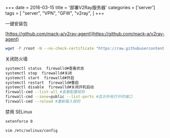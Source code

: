 +++
date = 2016-03-15
title = '部署V2Ray服务器'
categories = ['server']
tags = [
    "server",
    "VPN",
    "GFW",
    "v2ray",
]
+++


一键安装包

[https://github.com/mack-a/v2ray-agent](https://github.com/mack-a/v2ray-agent)


```bash
wget -P /root -N --no-check-certificate "https://raw.githubusercontent.com/mack-a/v2ray-agent/master/install.sh" && chmod 700 /root/install.sh && /root/install.sh
```

关闭防火墙

```bash
systemctl status  firewalld#查看状态
systemctl stop  firewalld#关闭 
systemctl start  firewalld#开启 
systemctl restart  firewalld#重启
systemctl disable  firewalld#关闭开机启动 
firewall-cmd --list-all #查看配置规则
firewall-cmd --zone=public --list-ports #显示所有打开的端口
firewall-cmd --reload #重新载入规则
```

禁用 SELinux

```bash
setenforce 0

vim /etc/selinux/config
```